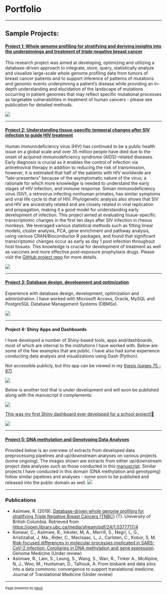 # Portfolio

---
## Sample Projects:

#### [Project 1: Whole genome profiling for stratifying and deriving insights into the underpinnings and treatment of triple negative breast cancer](https://open.library.ubc.ca/media/stream/pdf/24/1.0377717/4)

This research project was aimed at developing, optimizing and utilizing a database-driven approach to integrate, store, query, statistically analyze and visualize large-scale whole genome profiling data from tumors of breast cancer patients and to support inference of patterns of mutations and genomic events underpinning a patient’s disease while providing an in-depth understanding and elucidation of the landscape of mutations occurring in patient genomes that may reflect specific mutational processes as targetable vulnerabilities in treatment of human cancers - please see publication for detailed methods. 

[<img src="images/TNBC_project.png?raw=true"/>](https://open.library.ubc.ca/media/stream/pdf/24/1.0377717/4)

---
#### [Project 2: Understanding tissue-specific temporal changes after SIV infection to guide HIV treatment](https://github.com/rasiimwe/Galaxy_Transcriptomics)

Human immunodeficiency virus (HIV) has continued to be a public health issue on a global scale and over 35 million people have died due to the onset of acquired immunodeficiency syndrome (AIDS)-related diseases. Early diagnosis is crucial as it enables the control of infection via antiretroviral therapy in addition to reducing the risk of transmission, however, it is estimated that half of the patients with HIV worldwide are “late-presenters” because of the asymptomatic nature of the virus; a rationale for which more knowledge is needed to understand the early stages of HIV infection, and immune response. Simian immunodeficiency virus (SIV), a retrovirus infecting nonhuman primates, has similar symptoms and viral life cycle to that of HIV. Phylogenetic analysis also shows that SIV and HIV are ancestrally related and are closely related in viral replication and propagation, making it a good model for understanding early development of infection. This project aimed at evaluating tissue-specific transcriptomic changes in the first ten days after SIV infection in rhesus monkeys. We leveraged various statistical methods such as fitting linear models, cluster analysis, PCA, gene enrichment and pathway analysis, using various CRAN/Bioconductor R packages, and found that significant transcriptomic changes occur as early as day 1 post infection throughout host tissues. This knowledge is crucial for development of treatment as well as vaccines and more effective post-exposure prophylaxis drugs. Please visit the [GitHub project repo](https://github.com/rasiimwe/Galaxy_Transcriptomics/blob/main/README.md) for more details.

[<img src="images/HIV_project.png?raw=true"/>](https://github.com/rasiimwe/Galaxy_Transcriptomics/blob/main/Poster/Poster-FINAL.pdf)

---
#### [Project 3: Database design, development and optimization](https://open.library.ubc.ca/media/stream/pdf/24/1.0377717/4)

Experience with database design, development, optimization and administration. I have worked with Microsoft Access, Oracle, MySQL and PostgreSQL Database Management Systems (DBMSs). 

[<img src="images/Databases.png?raw=true"/>](https://open.library.ubc.ca/media/stream/pdf/24/1.0377717/4)

---

#### Project 4: Shiny Apps and Dashboards

I have developed a number of Shiny-based tools, apps and/dashboards, most of which are internal to the institutions I have worked with. Below are some of the few examples that are public. I have also had some experience conducting data analysis and visualizations using Dash (Python).

Not accessible publicly, but this app can be viewed in my [thesis (pages 75 - 87)](https://open.library.ubc.ca/media/stream/pdf/24/1.0377717/4)

[<img src="images/Shinyapp1.png?raw=true"/>](https://open.library.ubc.ca/media/stream/pdf/24/1.0377717/4)

Below is another tool that is under development and will soon be published along with the manuscript it complements:

<img src="images/Shinyapp2.png?raw=true"/>

[This was my first Shiny dashboard ever developed for a school project!🙂](https://rasiimwe.shinyapps.io/BCL-app/)

[<img src="images/shiny4.png?raw=true"/>](https://rasiimwe.shinyapps.io/BCL-app/)

---

#### [Project 5: DNA methylation and Genotyping Data Analyses](https://assets.researchsquare.com/files/rs-764250/v1_covered.pdf?c=1628604236)

Provided below is an overview of extracts from developed data preprocessing pipelines and up/downstream analyses on various projects (some ongoing). The images shown are extracts from either up/downstream project data analyses such as those conducted in this [manuscript](https://assets.researchsquare.com/files/rs-764250/v1_covered.pdf?c=1628604236). Similar projects I have conducted in this domain (DNA methylation and genotyping) follow similar pipelines and analyses - some soon to be published and released into the public domain as well. 
<img src="images/DNAm.png?raw=true"/>

---

### Publications
- Asiimwe, R. (2019). [Database-driven whole genome profiling for stratifying Triple Negative Breast Cancers (TNBC)](https://open.library.ubc.ca/media/stream/pdf/24/1.0377717/4) (T). University of British Columbia. Retrieved from https://open.library.ubc.ca/media/stream/pdf/24/1.0377717/4
- Konwar, C., Asiimwe, R., Inkster, M, A., Merrill, S., Negri, L, G., Aristizabal, J, Ma., Rider, C., MacIsaac, L, J., Carlsten, C., Kobor, S, M. [Risk-focused differences in molecular processes implicated in SARS-CoV-2 infection: Corollaries in DNA methylation and gene expression](https://assets.researchsquare.com/files/rs-764250/v1_covered.pdf?c=1628604236). Genome Medicine (Under review)
- Asiimwe, R., Lam, S., Leung, S., Wang, S., Wan, R., Tinker A., McAlpine, N, J., Woo, M., Huntsman, D., Talhouk, A.  From biobank and data silos into a data commons: convergence to support translational medicine. Journal of Translational Medicine (Under review) 


---
<p style="font-size:11px">Page powered by <a href="https://jekyllrb.com">jekyll</a></p>
<!-- Remove above link if you don't want to attibute -->
